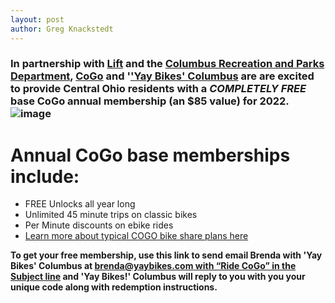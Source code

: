 ```yaml
---
layout: post
author: Greg Knackstedt
---
```


### In partnership with [Lift](https://www.lyft.com/bikes/columbus-oh) and the [Columbus Recreation and Parks Department](https://www.columbus.gov/recreationandparks/programs/CoGo-Bike-Share-Program/), [CoGo](https://cogobikeshare.com/) and '['Yay Bikes' Columbus](https://www.yaybikes.com/) are are excited to **provide Central Ohio residents with a _COMPLETELY FREE_  base CoGo annual membership (an $85 value) for 2022.** ![image](https://user-images.githubusercontent.com/52809959/175823621-01d58c01-649a-4b86-b6fd-61c572943575.png)

# Annual CoGo base memberships include:

- FREE Unlocks all year long
- Unlimited 45 minute trips on classic bikes
- Per Minute discounts on ebike rides
- [Learn more about typical COGO bike share plans here](https://account.cogobikeshare.com/access-plans)


**To get your free membership, use this link to send email Brenda with 'Yay Bikes' Columbus at [brenda@yaybikes.com with “Ride CoGo” in the Subject line](mailto:brenda@yaybikes.com?subject=RideCOGO&body=Hello%20Brenda!%0D%0A%0D%0AI%20was%20interested%20in%20taking%20part%20of%20the%20wonderful%20arrangement%20'Yay%20Bikes'%20Columbus%20has%20with%20COGO%20posted%20on%20https%3A%2F%2Fwww.yaybikes.com%2F%20and%20https%3A%2F%2Fimages.squarespace-cdn.com%2Fcontent%2Fv1%2F5645dea9e4b0639705d8b2dd%2F81b25aa6-193f-423e-bd0c-094ffabadbe4%2FCoGo%2BMembership%2BGiveaway%2B%2528Rectangle%2BGraphic%2B1%2529.jpg%20.%20Would%20you%20be%20so%20kind%20as%20to%20send%20me%20a%20code%20so%20I%20may%20make%20use%20of%20this%20wonderful%20program%3F%0D%0A%0D%0AThanks%20so%20much!) and 'Yay Bikes!' Columbus will reply to you with you your unique code along with redemption instructions.**
